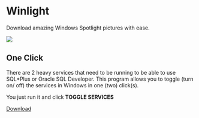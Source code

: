 # Winlight

Download amazing Windows Spotlight pictures with ease.

![](https://raw.githubusercontent.com/symonxdd/Toggle-SQL-Services/master/tss.ico)

##   One Click
There are 2 heavy services that need to be running to be able to use SQL\*Plus or Oracle SQL Developer. This program allows you to toggle (turn on/ off) the services in Windows in one (two) click(s).

You just run it and click **TOGGLE SERVICES**

[Download](https://github.com/symonxdd/Toggle-SQL-Services/blob/master/bin/Release/Toggle%20SQL%20Services.exe?raw=true ":)")

